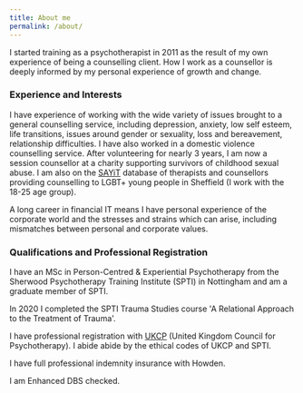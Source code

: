 ```yaml
---
title: About me
permalink: /about/
---
```

I started training as a psychotherapist in 2011 as the result of my own experience of being a counselling client. How I work as a counsellor is deeply informed by my personal experience of growth and change.

### Experience and Interests

I have experience of working with the wide variety of issues brought to a general counselling service, including depression, anxiety, low self esteem, life transitions, issues around gender or sexuality, loss and bereavement, relationship difficulties. I have also worked in a domestic violence counselling service. After volunteering for nearly 3 years, I am now a session counsellor at a charity supporting survivors of childhood sexual abuse.
I am also on the <a href="https://sayit.org.uk/" target="_blank">SAYiT</a> database of therapists and counsellors providing counselling to LGBT+ young people in Sheffield (I work with the 18-25 age group).

A long career in financial IT means I have personal experience of the corporate world and the stresses and strains which can arise, including mismatches between personal and corporate values. 

### Qualifications and Professional Registration

I have an MSc in Person-Centred &amp; Experiential Psychotherapy from the Sherwood Psychotherapy Training Institute (SPTI) in Nottingham and am a graduate member of SPTI.

In 2020 I completed the SPTI Trauma Studies course 'A Relational Approach to the Treatment of Trauma'.

I have professional registration with <a href="https://www.psychotherapy.org.uk/about-ukcp/" target="_blank">UKCP</a> (United Kingdom Council for Psychotherapy). I abide abide by the ethical codes of UKCP and  SPTI.

I have full professional indemnity insurance with Howden.

I am Enhanced DBS checked.
